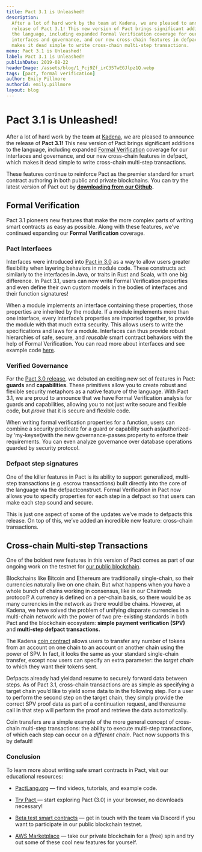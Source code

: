 ```yaml
---
title: Pact 3.1 is Unleashed!
description:
  After a lot of hard work by the team at Kadena, we are pleased to announce the
  release of Pact 3.1! This new version of Pact brings significant additions to
  the language, including expanded Formal Verification coverage for our
  interfaces and governance, and our new cross-chain features in defpact, which
  makes it dead simple to write cross-chain multi-step transactions.
menu: Pact 3.1 is Unleashed!
label: Pact 3.1 is Unleashed!
publishDate: 2019-08-22
headerImage: /assets/blog/1_Pcj9Zf_irC35TwEGJlpz1Q.webp
tags: [pact, formal verification]
author: Emily Pillmore
authorId: emily.pillmore
layout: blog
---
```


# Pact 3.1 is Unleashed!

After a lot of hard work by the team at [Kadena](http://kadena.io), we are
pleased to announce the release of **Pact 3.1!** This new version of Pact brings
significant additions to the language, including expanded
[Formal Verification](/blogchain/2018/pact-formal-verification-for-blockchain-smart-contracts-done-right-2018-05-11)
coverage for our interfaces and governance, and our new cross-chain features in
defpact, which makes it dead simple to write cross-chain multi-step
transactions.

These features continue to reinforce Pact as the premier standard for smart
contract authoring in both public and private blockchains. You can try the
latest version of Pact out by
**[downloading from our Github](https://github.com/kadena-io/pact#installing-pact-with-homebrew-osx-only).**

## Formal Verification

Pact 3.1 pioneers new features that make the more complex parts of writing smart
contracts as easy as possible. Along with these features, we’ve continued
expanding our **Formal Verification** coverage.

### Pact Interfaces

Interfaces were introduced into [Pact in 3.0](./announcing-pact-3-0-2019-06-06)
as a way to allow users greater flexibility when layering behaviors in module
code. These constructs act similarly to the interfaces in Java, or traits in
Rust and Scala, with one big difference. In Pact 3.1, users can now write Formal
Verification properties and even define their own custom models in the bodies of
interfaces and their function signatures!

When a module implements an interface containing these properties, those
properties are inherited by the module. If a module implements more than one
interface, every interface’s properties are imported together, to provide the
module with that much extra security. This allows users to write the
specifications and laws for a module. Interfaces can thus provide robust
hierarchies of safe, secure, and _reusable_ smart contract behaviors with the
help of Formal Verification. You can read more about interfaces and see example
code [here](/build/pact/advanced#interfacesh394925690).

### Verified Governance

For the [Pact 3.0 release](./announcing-pact-3-0-2019-06-06), we debuted an
exciting new set of features in Pact: **guards** and **capabilities**. These
primitives allow you to create robust and flexible security metaphors as a
native feature of the language. With Pact 3.1, we are proud to announce that we
have Formal Verification analysis for guards and capabilities, allowing you to
not just write secure and flexible code, but _prove_ that it is secure and
flexible code.

When writing formal verification properties for a function, users can combine a
security predicate for a guard or capability such as(authorized-by
‘my-keyset)with the new governance-passes property to enforce their
requirements. You can even analyze governance over database operations guarded
by security protocol.

### Defpact step signatures

One of the killer features in Pact is its ability to support generalized,
multi-step transactions (e.g. escrow transactions) built directly into the core
of the language via the defpactconstruct. Formal Verification in Pact now allows
you to specify properties for each step in a defpact so that users can make each
step sound and secure.

This is just one aspect of some of the updates we’ve made to defpacts this
release. On top of this, we’ve added an incredible new feature: cross-chain
transactions.

## Cross-chain Multi-step Transactions

One of the boldest new features in this version of Pact comes as part of our
ongoing work on the testnet for
[our public blockchain](./announcement-kadena-public-blockchain-testnet-live-2019-03-26).

Blockchains like Bitcoin and Ethereum are traditionally single-chain, so their
currencies naturally live on one chain. But what happens when you have a whole
bunch of chains working in consensus, like in our Chainweb protocol? A currency
is defined on a per-chain basis, so there would be as many currencies in the
network as there would be chains. However, at Kadena, we have solved the problem
of unifying disparate currencies in a multi-chain network with the power of two
pre-existing standards in both Pact and the blockchain ecosystem: **simple
payment verification (SPV)** and **multi-step defpact transactions.**

The Kadena
[coin contract](https://github.com/kadena-io/chainweb-node/blob/master/pact/coin-contract/coin.pact#L195)
allows users to transfer any number of tokens from an account on one chain to an
account on another chain using the power of SPV. In fact, it looks the same as
your standard single-chain transfer, except now users can specify an extra
parameter: the _target chain_ to which they want their tokens sent.

Defpacts already had yieldand resume to securely forward data between steps. As
of Pact 3.1, cross-chain transactions are as simple as specifying a target chain
you’d like to yield some data to in the following step. For a user to perform
the second step on the target chain, they simply provide the correct SPV proof
data as part of a continuation request, and theresume call in that step will
perform the proof and retrieve the data automatically.

Coin transfers are a simple example of the more general concept of cross-chain
multi-step transactions: the ability to execute multi-step transactions, of
which each step can occur on a _different chain_. Pact now supports this by
default!

### Conclusion

To learn more about writing safe smart contracts in Pact, visit our educational
resources:

- [PactLang.org](http://pactlang.org/) — find videos, tutorials, and example
  code.

- [Try Pact ](http://pact.kadena.io)— start exploring Pact (3.0) in your
  browser, no downloads necessary!

- [Beta test smart contracts](http://discord.io/kadena) — get in touch with the
  team via Discord if you want to participate in our public blockchain testnet.

- [AWS Marketplace](http://kadena.io/aws) — take our private blockchain for a
  (free) spin and try out some of these cool new features for yourself.
